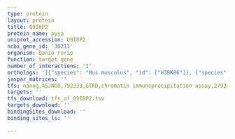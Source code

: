 ```yaml
---
type: protein
layout: protein
title: Q9I8P2
protein_name: pyya
uniprot_accession: Q9I8P2
ncbi_gene_id: '30211'
organism: Danio rerio
function: target gene
number_of_interactions: '1'
orthologs: '[{"species": "Mus musculus", "id": ["H3BK86"]}, {"species": "Rattus norvegicus", "id": ["F1LSR6"]}]'
jaspar_matrices: ''
tfs: nanog,A5JNG8,792333,GTRD,chromatin immunoprecipitation assay,27924024%5Buid%5D,No
targets: ''
tfs_download: tfs_of_Q9I8P2.tsv
targets_download: ''
bindingSites_download: ''
binding_sites_ls: ''

---
```


